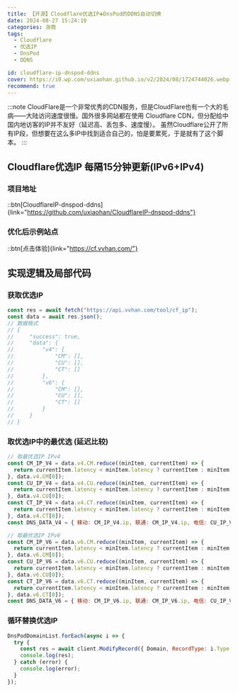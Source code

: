 ```yaml
---
title: 【开源】Cloudflare优选IP➕DnsPod的DDNS自动切换
date: 2024-08-27 15:24:10
categories: 浙商
tags:
  - Cloudflare
  - 优选IP
  - DnsPod
  - DDNS

id: cloudflare-ip-dnspod-ddns
cover: https://i0.wp.com/uxiaohan.github.io/v2/2024/08/1724744026.webp
recommend: true
---
```


:::note
CloudFlare是一个非常优秀的CDN服务，但是CloudFlare也有一个大的毛病——大陆访问速度很慢。国外很多网站都在使用 Cloudflare CDN，但分配给中国内地访客的IP并不友好（延迟高、丢包多、速度慢）。
虽然Cloudflare公开了所有IP段，但想要在这么多IP中找到适合自己的，怕是要累死，于是就有了这个脚本。
:::

## Cloudflare优选IP 每隔15分钟更新(IPv6+IPv4)

### 项目地址

::btn[CloudflareIP-dnspod-ddns]{link="https://github.com/uxiaohan/CloudflareIP-dnspod-ddns"}

### 优化后示例站点

::btn[点击体验]{link="https://cf.vvhan.com/"}

## 实现逻辑及局部代码

### 获取优选IP

```js
const res = await fetch("https://api.vvhan.com/tool/cf_ip");
const data = await res.json();
// 数据格式
// {
//     "success": true,
//     "data": {
//         "v4": {
//             "CM": [],
//             "CU": [],
//             "CT": []
//         },
//         "v6": {
//             "CM": [],
//             "CU": [],
//             "CT": []
//         }
//     }
// }
```

### 取优选IP中的最优选 (延迟比较)

```js
// 取最优选IP IPv4
const CM_IP_V4 = data.v4.CM.reduce((minItem, currentItem) => {
  return currentItem.latency < minItem.latency ? currentItem : minItem;
}, data.v4.CM[0]);
const CU_IP_V4 = data.v4.CU.reduce((minItem, currentItem) => {
  return currentItem.latency < minItem.latency ? currentItem : minItem;
}, data.v4.CU[0]);
const CT_IP_V4 = data.v4.CT.reduce((minItem, currentItem) => {
  return currentItem.latency < minItem.latency ? currentItem : minItem;
}, data.v4.CT[0]);
const DNS_DATA_V4 = { 移动: CM_IP_V4.ip, 联通: CM_IP_V4.ip, 电信: CU_IP_V4.ip, 默认: CT_IP_V4.ip };

// 取最优选IP IPv6
const CM_IP_V6 = data.v6.CM.reduce((minItem, currentItem) => {
  return currentItem.latency < minItem.latency ? currentItem : minItem;
}, data.v6.CM[0]);
const CU_IP_V6 = data.v6.CU.reduce((minItem, currentItem) => {
  return currentItem.latency < minItem.latency ? currentItem : minItem;
}, data.v6.CU[0]);
const CT_IP_V6 = data.v6.CT.reduce((minItem, currentItem) => {
  return currentItem.latency < minItem.latency ? currentItem : minItem;
}, data.v6.CT[0]);
const DNS_DATA_V6 = { 移动: CM_IP_V6.ip, 联通: CM_IP_V6.ip, 电信: CU_IP_V6.ip, 默认: CT_IP_V6.ip };
```

### 循环替换优选IP

```js
DnsPodDomainList.forEach(async i => {
  try {
    const res = await client.ModifyRecord({ Domain, RecordType: i.Type, RecordLine: "", RecordLineId: i.LineId, Value: i.Type == "A" ? DNS_DATA_V4[i.Line] : DNS_DATA_V6[i.Line], RecordId: i.RecordId, SubDomain });
    console.log(res);
  } catch (error) {
    console.log(error);
  }
});
```
